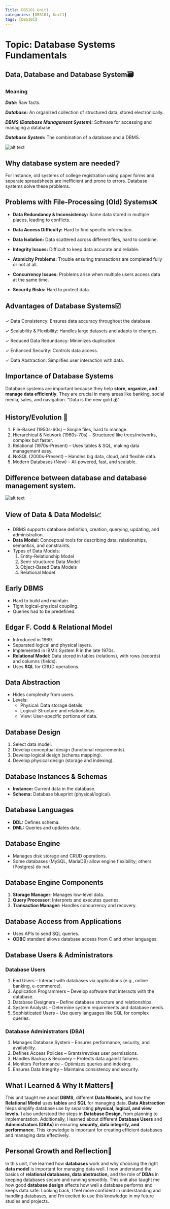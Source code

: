 ```yaml
---
Title: DBS101 Unit1
categories: [DBS101, Unit1]
tags: [DBS101]
---
```


# Topic: Database Systems Fundamentals

## Data, Database and Database System🗃️
### Meaning
***Data:*** Raw facts.

***Database:*** An organized collection of structured data, stored electronically.

***DBMS (Database Management System):*** Software for accessing and managing a database.

***Database System:*** The combination of a database and a DBMS.

![alt text](../DBMS.png)

## Why database system are needed❔
For instance, old systems of college registration using paper forms and separate spreadsheets are inefficient and prone to errors. Database systems solve these problems.

## Problems with File-Processing (Old) Systems❌

* **Data Redundancy & Inconsistency:** Same data stored in multiple places, leading to conflicts.

* **Data Access Difficulty:** Hard to find specific information.
* **Data Isolation:** Data scattered across different files, hard to combine.
* **Integrity Issues:** Difficult to keep data accurate and reliable.
* **Atomicity Problems:** Trouble ensuring transactions are completed fully or not at all.
* **Concurrency Issues:** Problems arise when multiple users access data at the same time.
* **Security Risks:**  Hard to protect data.

## Advantages of Database Systems☑️
✓ Data Consistency: Ensures data accuracy throughout the database.

✓ Scalability & Flexibility: Handles large datasets and adapts to changes.

✓ Reduced Data Redundancy:  Minimizes duplication.

✓ Enhanced Security: Controls data access.

✓ Data Abstraction: Simplifies user interaction with data.

## Importance of Database Systems
Database systems are important because they help **store, organize, and manage data efficiently.** They are crucial in many areas like banking, social media, sales, and navigation.  "Data is the new gold.💰"

## History/Evolution 📜
1. File-Based (1950s-60s) – Simple files, hard to manage.
2. Hierarchical & Network (1960s-70s) – Structured like trees/networks, complex but faster.
3. Relational (1970s-Present) – Uses tables & SQL, making data management easy.
4. NoSQL (2000s-Present) – Handles big data, cloud, and flexible data.
5. Modern Databases (Now) – AI-powered, fast, and scalable.

## Difference between database and database management system.

![alt text](../difference.jpg)

## View of Data & Data Models📈
* DBMS supports database definition, creation, querying, updating, and administration.
* **Data Model:** Conceptual tools for describing data, relationships, semantics, and constraints.
* Types of Data Models:
  1. Entity-Relationship Model
  2. Semi-structured Data Model
  3. Object-Based Data Models
  4. Relational Model

## Early DBMS
- Hard to build and maintain.
- Tight logical-physical coupling.
- Queries had to be predefined.

## Edgar F. Codd & Relational Model
- Introduced in 1969.
- Separated logical and physical layers.
- Implemented in IBM’s System R in the late 1970s.
- **Relational Model:** Data stored in tables (relations), with rows (records) and columns (fields).
- Uses **SQL** for CRUD operations.

## Data Abstraction
* Hides complexity from users.
* Levels:
  * Physical: Data storage details.
  * Logical: Structure and relationships.
  * View: User-specific portions of data.

## Database Design
1. Select data model.
2. Develop conceptual design (functional requirements).
3. Develop logical design (schema mapping).
4. Develop physical design (storage and indexing).

## Database Instances & Schemas
* **Instance:** Current data in the database.
* **Schema:** Database blueprint (physical/logical).

## Database Languages
* **DDL:** Defines schema.
* **DML:** Queries and updates data.

## Database Engine
* Manages disk storage and CRUD operations.
* Some databases (MySQL, MariaDB) allow engine flexibility; others (Postgres) do not.

## Database Engine Components
1. **Storage Manager:** Manages low-level data.
2. **Query Processor:** Interprets and executes queries.
3. **Transaction Manager:** Handles concurrency and recovery.

## Database Access from Applications
* Uses APIs to send SQL queries.
* **ODBC** standard allows database access from C and other languages.

## Database Users & Administrators
### Database Users
1. End Users – Interact with databases via applications (e.g., online banking, e-commerce).
2. Application Programmers – Develop software that interacts with the database.
3. Database Designers – Define database structure and relationships.
4. System Analysts – Determine system requirements and database needs.
5. Sophisticated Users – Use query languages like SQL for complex queries.
### Database Administrators (DBA)
1. Manages Database System – Ensures performance, security, and availability.
2. Defines Access Policies – Grants/revokes user permissions.
3. Handles Backup & Recovery – Protects data against failures.
4. Monitors Performance – Optimizes queries and indexing.
5. Ensures Data Integrity – Maintains consistency and security.

## What I Learned & Why It Matters🤯
This unit taught me about **DBMS,** different **Data Models,** and how the **Relational Model** uses 
**tables** and **SQL** for managing data. **Data Abstraction** hleps simplify 
database use by separating **physical, logical, and view levels.** I also understood the steps in 
**Database Design,** from planning to implementation. Additionally, I learned about different 
**Database Users** and **Administrators (DBAs)** in ensuring **security, data integrity, and performance.** 
This knowledge is important for creating efficient databases and managing data effectively.

## Personal Growth and Reflection🚀
In this unit, I’ve learned how **databases** work and why choosing the right **data model** is important for managing data well. I now understand the basics of **relational databases, data abstraction,** and the role of **DBAs** in keeping databases secure and running smoothly. This unit also taught me how good **database design** affects how well a database performs and keeps data safe. Looking back, I feel more confident in understanding and handling databases, and I’m excited to use this knowledge in my future studies and projects.